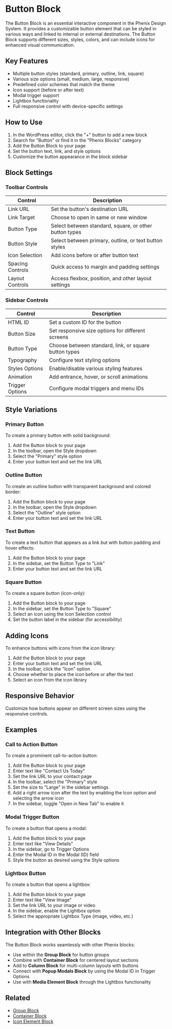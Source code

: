 # Button Block

The Button Block is an essential interactive component in the Phenix Design System. It provides a customizable button element that can be styled in various ways and linked to internal or external destinations. The Button Block supports different sizes, styles, colors, and can include icons for enhanced visual communication.

<!-- Image placeholder for Button Block -->

## Key Features

- Multiple button styles (standard, primary, outline, link, square)
- Various size options (small, medium, large, responsive)
- Predefined color schemes that match the theme
- Icon support (before or after text)
- Modal trigger support
- Lightbox functionality
- Full responsive control with device-specific settings

## How to Use

1. In the WordPress editor, click the "+" button to add a new block
2. Search for "Button" or find it in the "Phenix Blocks" category
3. Add the Button Block to your page
4. Set the button text, link, and style options
5. Customize the button appearance in the block sidebar

## Block Settings

### Toolbar Controls

| Control | Description |
|---------|-------------|
| Link URL | Set the button's destination URL |
| Link Target | Choose to open in same or new window |
| Button Type | Select between standard, square, or other button types |
| Button Style | Select between primary, outline, or text button styles |
| Icon Selection | Add icons before or after button text |
| Spacing Controls | Quick access to margin and padding settings |
| Layout Controls | Access flexbox, position, and other layout settings |

### Sidebar Controls

| Control | Description |
|---------|-------------|
| HTML ID | Set a custom ID for the button |
| Button Size | Set responsive size options for different screens |
| Button Type | Choose between standard, link, or square button types |
| Typography | Configure text styling options |
| Styles Options | Enable/disable various styling features |
| Animation | Add entrance, hover, or scroll animations |
| Trigger Options | Configure modal triggers and menu IDs |

## Style Variations

### Primary Button

To create a primary button with solid background:

1. Add the Button block to your page
2. In the toolbar, open the Style dropdown
3. Select the "Primary" style option
4. Enter your button text and set the link URL

### Outline Button

To create an outline button with transparent background and colored border:

1. Add the Button block to your page
2. In the toolbar, open the Style dropdown
3. Select the "Outline" style option
4. Enter your button text and set the link URL

### Text Button

To create a text button that appears as a link but with button padding and hover effects:

1. Add the Button block to your page
2. In the sidebar, set the Button Type to "Link"
3. Enter your button text and set the link URL

### Square Button

To create a square button (icon-only):

1. Add the Button block to your page
2. In the sidebar, set the Button Type to "Square"
3. Select an icon using the Icon Selection control
4. Set the button label in the sidebar (for accessibility)

## Adding Icons

To enhance buttons with icons from the icon library:

1. Add the Button block to your page
2. Enter your button text and set the link URL
3. In the toolbar, click the "Icon" option
4. Choose whether to place the icon before or after the text
5. Select an icon from the icon library

## Responsive Behavior

Customize how buttons appear on different screen sizes using the responsive controls.

## Examples

### Call to Action Button

To create a prominent call-to-action button:

1. Add the Button block to your page
2. Enter text like "Contact Us Today"
3. Set the link URL to your contact page
4. In the toolbar, select the "Primary" style
5. Set the size to "Large" in the sidebar settings
6. Add a right arrow icon after the text by enabling the Icon option and selecting the arrow icon
7. In the sidebar, toggle "Open in New Tab" to enable it

### Modal Trigger Button

To create a button that opens a modal:

1. Add the Button block to your page
2. Enter text like "View Details"
3. In the sidebar, go to Trigger Options
4. Enter the Modal ID in the Modal (ID) field
5. Style the button as desired using the Style options

### Lightbox Button

To create a button that opens a lightbox:

1. Add the Button block to your page
2. Enter text like "View Image"
3. Set the link URL to your image or video
4. In the sidebar, enable the Lightbox option
5. Select the appropriate Lightbox Type (image, video, etc.)

## Integration with Other Blocks

The Button Block works seamlessly with other Phenix blocks:

- Use within the **Group Block** for button groups
- Combine with **Container Block** for centered layout sections
- Add to **Column Block** for multi-column layouts with buttons
- Connect with **Popup Modals Block** by using the Modal ID in Trigger Options
- Use with **Media Element Block** through the Lightbox functionality

## Related
- [Group Block](/wordpress/blocks/group-block)
- [Container Block](/wordpress/blocks/container-block)
- [Icon Element Block](/wordpress/blocks/icon-element-block) 
